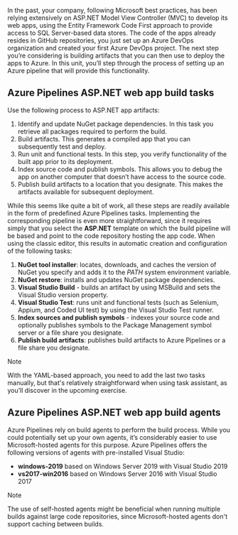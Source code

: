In the past, your company, following Microsoft best practices, has been relying extensively on ASP.NET Model View Controller (MVC) to develop its web apps, using the Entity Framework Code First approach to provide access to SQL Server-based data stores. The code of the apps already resides in GitHub repositories, you just set up an Azure DevOps organization and created your first Azure DevOps project. The next step you’re considering is building artifacts that you can then use to deploy the apps to Azure. In this unit, you’ll step through the process of setting up an Azure pipeline that will provide this functionality.

## Azure Pipelines ASP.NET web app build tasks

Use the following process to ASP.NET app artifacts:

1. Identify and update NuGet package dependencies. In this task you retrieve all packages required to perform the build.
1. Build artifacts. This generates a compiled app that you can subsequently test and deploy.
1. Run unit and functional tests. In this step, you verify functionality of the built app prior to its deployment.
1. Index source code and publish symbols. This allows you to debug the app on another computer that doesn’t have access to the source code. 
1. Publish build artifacts to a location that you designate. This makes the artifacts available for subsequent deployment. 

While this seems like quite a bit of work, all these steps are readily available in the form of predefined Azure Pipelines tasks. Implementing the corresponding pipeline is even more straightforward, since it requires simply that you select the **ASP.NET** template on which the build pipeline will be based and point to the code repository hosting the app code. When using the classic editor, this results in automatic creation and configuration of the following tasks:

1. **NuGet tool installer**: locates, downloads, and caches the version of NuGet you specify and adds it to the *PATH* system environment variable.
1. **NuGet restore**: installs and updates NuGet package dependencies. 
1. **Visual Studio Build** - builds an artifact by using MSBuild and sets the Visual Studio version property.
1. **Visual Studio Test**: runs unit and functional tests (such as Selenium, Appium, and Coded UI test) by using the Visual Studio Test runner.
1. **Index sources and publish symbols** - indexes your source code and optionally publishes symbols to the Package Management symbol server or a file share you designate.
1. **Publish build artifacts**: publishes build artifacts to Azure Pipelines or a file share you designate.

> [!NOTE]
> With the YAML-based approach, you need to add the last two tasks manually, but that's relatively straightforward when using task assistant, as you’ll discover in the upcoming exercise.

## Azure Pipelines ASP.NET web app build agents

Azure Pipelines rely on build agents to perform the build process. While you could potentially set up your own agents, it’s considerably easier to use Microsoft-hosted agents for this purpose. Azure Pipelines offers the following versions of agents with pre-installed Visual Studio:

- **windows-2019** based on Windows Server 2019 with Visual Studio 2019
- **vs2017-win2016** based on Windows Server 2016 with Visual Studio 2017

> [!NOTE]
> The use of self-hosted agents might be beneficial when running multiple builds against large code repositories, since Microsoft-hosted agents don't support caching between builds.
